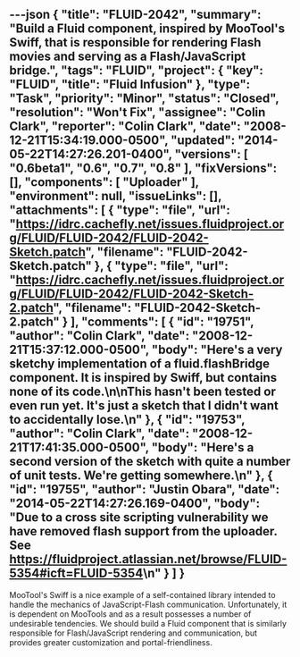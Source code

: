 ---json
{
  "title": "FLUID-2042",
  "summary": "Build a Fluid component, inspired by MooTool's Swiff, that is responsible for rendering Flash movies and serving as a Flash/JavaScript bridge.",
  "tags": "FLUID",
  "project": {
    "key": "FLUID",
    "title": "Fluid Infusion"
  },
  "type": "Task",
  "priority": "Minor",
  "status": "Closed",
  "resolution": "Won't Fix",
  "assignee": "Colin Clark",
  "reporter": "Colin Clark",
  "date": "2008-12-21T15:34:19.000-0500",
  "updated": "2014-05-22T14:27:26.201-0400",
  "versions": [
    "0.6beta1",
    "0.6",
    "0.7",
    "0.8"
  ],
  "fixVersions": [],
  "components": [
    "Uploader"
  ],
  "environment": null,
  "issueLinks": [],
  "attachments": [
    {
      "type": "file",
      "url": "https://idrc.cachefly.net/issues.fluidproject.org/FLUID/FLUID-2042/FLUID-2042-Sketch.patch",
      "filename": "FLUID-2042-Sketch.patch"
    },
    {
      "type": "file",
      "url": "https://idrc.cachefly.net/issues.fluidproject.org/FLUID/FLUID-2042/FLUID-2042-Sketch-2.patch",
      "filename": "FLUID-2042-Sketch-2.patch"
    }
  ],
  "comments": [
    {
      "id": "19751",
      "author": "Colin Clark",
      "date": "2008-12-21T15:37:12.000-0500",
      "body": "Here's a very sketchy implementation of a fluid.flashBridge component. It is inspired by Swiff, but contains none of its code.\n\nThis hasn't been tested or even run yet. It's just a sketch that I didn't want to accidentally lose.\n"
    },
    {
      "id": "19753",
      "author": "Colin Clark",
      "date": "2008-12-21T17:41:35.000-0500",
      "body": "Here's a second version of the sketch with quite a number of unit tests. We're getting somewhere.\n"
    },
    {
      "id": "19755",
      "author": "Justin Obara",
      "date": "2014-05-22T14:27:26.169-0400",
      "body": "Due to a cross site scripting vulnerability we have removed flash support from the uploader. See <https://fluidproject.atlassian.net/browse/FLUID-5354#icft=FLUID-5354>\n"
    }
  ]
}
---
MooTool's Swiff  is a nice example of a self-contained library intended to handle the mechanics of JavaScript-Flash communication. Unfortunately, it is dependent on MooTools and as a result possesses a number of undesirable tendencies. We should build a Fluid component that is similarly responsible for Flash/JavaScript rendering and communication, but provides greater customization and portal-friendliness.

        
